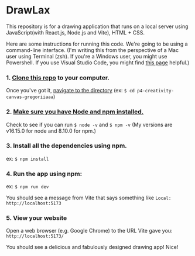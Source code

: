 # DrawLax

This repository is for a drawing application that runs on a local server using JavaScript(with React.js, Node.js and Vite), HTML + CSS. 

Here are some instructions for running this code. 
We're going to be using a command-line interface.
(I'm writing this from the perspective of a Mac user using Terminal (zsh). If you're a Windows user, you might use Powershell. If you use Visual Studio Code, you might find [this page](https://docs.microsoft.com/en-us/windows/dev-environment/javascript/nodejs-beginners-tutorial)
 helpful.)
### 1. [Clone this repo](https://github.com/cs160-su23/p4-creativity-canvas-gregoriiaaa) to your computer.
Once you've got it, [navigate to the directory](https://www.macworld.com/article/221277/command-line-navigating-files-folders-mac-terminal.html)
(ex: ``$ cd p4-creativity-canvas-gregoriiaaa``)
### 2. [Make sure you have Node and npm installed.](https://docs.npmjs.com/downloading-and-installing-node-js-and-npm) 

Check to see if you can run  ``$ node -v`` and ``$ npm -v`` (My versions are v16.15.0 for node and 8.10.0 for npm.)
### 3. Install all the dependencies using npm. 
ex: ``$ npm install``
### 4. Run the app using npm:
ex: ``$ npm run dev``

You should see a message from Vite that says something like ``Local: http://localhost:5173``

### 5. View your website
Open a web browser (e.g. Google Chrome) to the URL Vite gave you: ``http://localhost:5173/``

You should see a delicious and fabulously designed drawing app! Nice!
